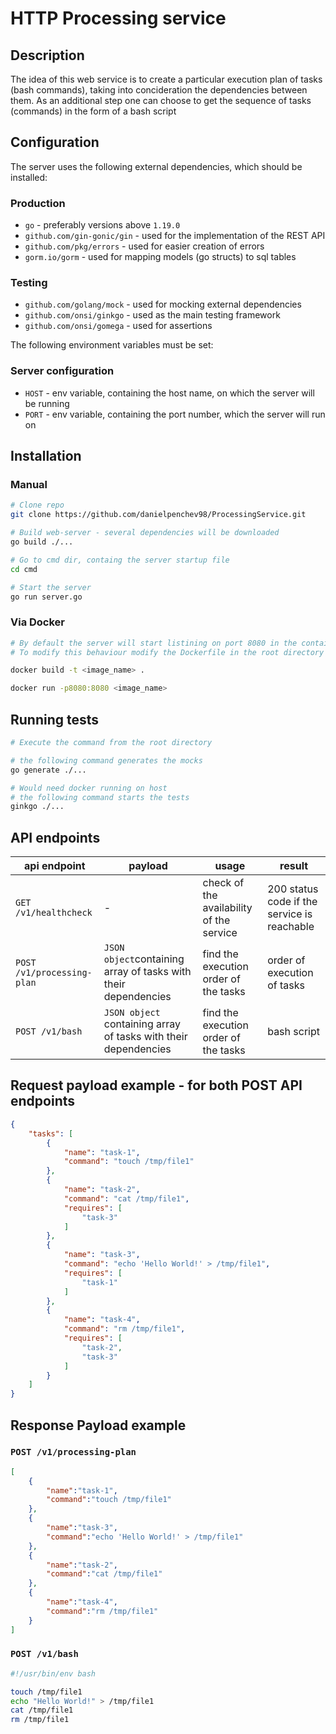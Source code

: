 # HTTP Processing service

## Description
The idea of this web service is to create a particular execution plan of tasks (bash commands), taking into concideration the dependencies between them. As an additional step one can choose to get the sequence of tasks (commands) in the form of a bash script

## Configuration
The server uses the following external dependencies, which should be installed:
### Production
* `go` - preferably versions above `1.19.0`
* `github.com/gin-gonic/gin` - used for the implementation of the REST API
* `github.com/pkg/errors` - used for easier creation of errors
* `gorm.io/gorm` - used for mapping models (go structs) to sql tables

### Testing
* `github.com/golang/mock` - used for mocking external dependencies
* `github.com/onsi/ginkgo` - used as the main testing framework
* `github.com/onsi/gomega` - used for assertions

The following environment variables must be set:
### Server configuration
* `HOST` - env variable, containing the host name, on which the server will be running
* `PORT` - env variable, containing the port number, which the server will run on

## Installation
### Manual
```bash
# Clone repo
git clone https://github.com/danielpenchev98/ProcessingService.git

# Build web-server - several dependencies will be downloaded
go build ./...

# Go to cmd dir, containg the server startup file
cd cmd

# Start the server
go run server.go
```
### Via Docker
```bash
# By default the server will start listining on port 8080 in the container and will start in release mode
# To modify this behaviour modify the Dockerfile in the root directory

docker build -t <image_name> .

docker run -p8080:8080 <image_name> 
```

## Running tests
```bash
# Execute the command from the root directory

# the following command generates the mocks
go generate ./...

# Would need docker running on host
# the following command starts the tests
ginkgo ./...
```

## API endpoints

|api endpoint | payload | usage | result |
|--|--|--|--|
|`GET /v1/healthcheck` |-| check of the availability of the service | 200 status code if the service is reachable |
|`POST /v1/processing-plan`|`JSON object`containing array of tasks with their dependencies|find the execution order of the tasks|order of execution of tasks|
|`POST /v1/bash`|`JSON object` containing array of tasks with their dependencies|find the execution order of the tasks|bash script|

## Request payload example - for both POST API endpoints

```json
{
    "tasks": [
        {
            "name": "task-1",
            "command": "touch /tmp/file1"
        },
        {
            "name": "task-2",
            "command": "cat /tmp/file1",
            "requires": [
                "task-3"
            ]
        },
        {
            "name": "task-3",
            "command": "echo 'Hello World!' > /tmp/file1",
            "requires": [
                "task-1"
            ]
        },
        {
            "name": "task-4",
            "command": "rm /tmp/file1",
            "requires": [
                "task-2",
                "task-3"
            ]
        }
    ]
}
```

## Response Payload example

### `POST /v1/processing-plan`
```json
[
    {
        "name":"task-1",
        "command":"touch /tmp/file1"
    },
    {
        "name":"task-3",
        "command":"echo 'Hello World!' > /tmp/file1"
    },
    {
        "name":"task-2",
        "command":"cat /tmp/file1"
    },
    {
        "name":"task-4",
        "command":"rm /tmp/file1"
    }
]
```

### `POST /v1/bash`
```bash
#!/usr/bin/env bash

touch /tmp/file1
echo "Hello World!" > /tmp/file1
cat /tmp/file1
rm /tmp/file1
```
